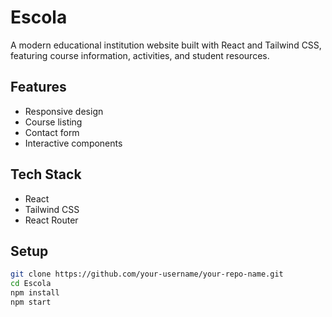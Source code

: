 # Escola
A modern educational institution website built with React and Tailwind CSS, featuring course information, activities, and student resources.

## Features

- Responsive design
- Course listing
- Contact form
- Interactive components

## Tech Stack

- React
- Tailwind CSS
- React Router 

## Setup

```bash
git clone https://github.com/your-username/your-repo-name.git
cd Escola
npm install
npm start
